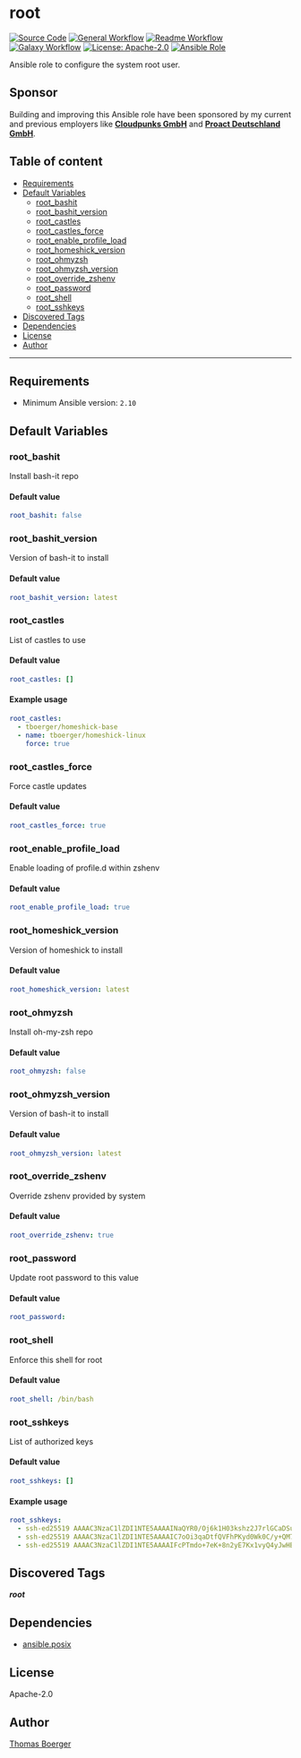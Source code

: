 # root

[![Source Code](https://img.shields.io/badge/github-source%20code-blue?logo=github&logoColor=white)](https://github.com/rolehippie/root)
[![General Workflow](https://github.com/rolehippie/root/actions/workflows/general.yml/badge.svg)](https://github.com/rolehippie/root/actions/workflows/general.yml)
[![Readme Workflow](https://github.com/rolehippie/root/actions/workflows/docs.yml/badge.svg)](https://github.com/rolehippie/root/actions/workflows/docs.yml)
[![Galaxy Workflow](https://github.com/rolehippie/root/actions/workflows/galaxy.yml/badge.svg)](https://github.com/rolehippie/root/actions/workflows/galaxy.yml)
[![License: Apache-2.0](https://img.shields.io/github/license/rolehippie/root)](https://github.com/rolehippie/root/blob/master/LICENSE)
[![Ansible Role](https://img.shields.io/badge/role-rolehippie.root-blue)](https://galaxy.ansible.com/rolehippie/root)

Ansible role to configure the system root user.

## Sponsor

Building and improving this Ansible role have been sponsored by my current and previous employers like **[Cloudpunks GmbH](https://cloudpunks.de)** and **[Proact Deutschland GmbH](https://www.proact.eu)**.

## Table of content

- [Requirements](#requirements)
- [Default Variables](#default-variables)
  - [root_bashit](#root_bashit)
  - [root_bashit_version](#root_bashit_version)
  - [root_castles](#root_castles)
  - [root_castles_force](#root_castles_force)
  - [root_enable_profile_load](#root_enable_profile_load)
  - [root_homeshick_version](#root_homeshick_version)
  - [root_ohmyzsh](#root_ohmyzsh)
  - [root_ohmyzsh_version](#root_ohmyzsh_version)
  - [root_override_zshenv](#root_override_zshenv)
  - [root_password](#root_password)
  - [root_shell](#root_shell)
  - [root_sshkeys](#root_sshkeys)
- [Discovered Tags](#discovered-tags)
- [Dependencies](#dependencies)
- [License](#license)
- [Author](#author)

---

## Requirements

- Minimum Ansible version: `2.10`

## Default Variables

### root_bashit

Install bash-it repo

#### Default value

```YAML
root_bashit: false
```

### root_bashit_version

Version of bash-it to install

#### Default value

```YAML
root_bashit_version: latest
```

### root_castles

List of castles to use

#### Default value

```YAML
root_castles: []
```

#### Example usage

```YAML
root_castles:
  - tboerger/homeshick-base
  - name: tboerger/homeshick-linux
    force: true
```

### root_castles_force

Force castle updates

#### Default value

```YAML
root_castles_force: true
```

### root_enable_profile_load

Enable loading of profile.d within zshenv

#### Default value

```YAML
root_enable_profile_load: true
```

### root_homeshick_version

Version of homeshick to install

#### Default value

```YAML
root_homeshick_version: latest
```

### root_ohmyzsh

Install oh-my-zsh repo

#### Default value

```YAML
root_ohmyzsh: false
```

### root_ohmyzsh_version

Version of bash-it to install

#### Default value

```YAML
root_ohmyzsh_version: latest
```

### root_override_zshenv

Override zshenv provided by system

#### Default value

```YAML
root_override_zshenv: true
```

### root_password

Update root password to this value

#### Default value

```YAML
root_password:
```

### root_shell

Enforce this shell for root

#### Default value

```YAML
root_shell: /bin/bash
```

### root_sshkeys

List of authorized keys

#### Default value

```YAML
root_sshkeys: []
```

#### Example usage

```YAML
root_sshkeys:
  - ssh-ed25519 AAAAC3NzaC1lZDI1NTE5AAAAINaQYR0/Oj6k1H03kshz2J7rlGCaDSuaGPhhOs9FcZfn tboerger@host1
  - ssh-ed25519 AAAAC3NzaC1lZDI1NTE5AAAAIC7oOi3qaDtfQVFhPKyd0Wk0C/y+QM71vtln8Rl44NlB tboerger@host2
  - ssh-ed25519 AAAAC3NzaC1lZDI1NTE5AAAAIFcPTmdo+7eK+8n2yE7Kx1vyQ4yJwHBngvQOt1MPhKhR tboerger@host3
```

## Discovered Tags

**_root_**

## Dependencies

- [ansible.posix](https://github.com/ansible-collections/ansible.posix)

## License

Apache-2.0

## Author

[Thomas Boerger](https://github.com/tboerger)
